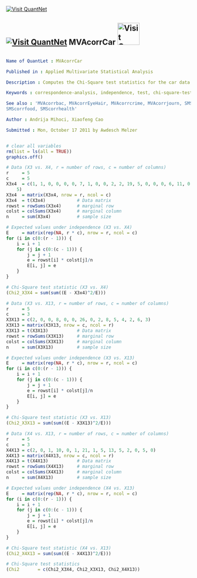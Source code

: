 
[<img src="https://github.com/QuantLet/Styleguide-and-Validation-procedure/blob/master/pictures/banner.png" alt="Visit QuantNet">](http://quantlet.de/index.php?p=info)

## [<img src="https://github.com/QuantLet/Styleguide-and-Validation-procedure/blob/master/pictures/qloqo.png" alt="Visit QuantNet">](http://quantlet.de/) **MVAcorrCar** [<img src="https://github.com/QuantLet/Styleguide-and-Validation-procedure/blob/master/pictures/QN2.png" width="60" alt="Visit QuantNet 2.0">](http://quantlet.de/d3/ia)

```yaml

Name of QuantLet : MVAcorrCar

Published in : Applied Multivariate Statistical Analysis

Description : Computes the Chi-Square test statistics for the car data.

Keywords : correspondence-analysis, independence, test, chi-square-test, chi-square, financial

See also : 'MVAcorrbac, MVAcorrEyeHair, MVAcorrcrime, MVAcorrjourn, SMScorrcrime, SMScorrcarm,
SMScorrfood, SMScorrhealth'

Author : Andrija Mihoci, Xiaofeng Cao

Submitted : Mon, October 17 2011 by Awdesch Melzer

```


```r

# clear all variables
rm(list = ls(all = TRUE))
graphics.off()

# Data (X3 vs. X4, r = number of rows, c = number of columns)
r     = 5
c     = 5
X3x4  = c(1, 1, 0, 0, 0, 0, 7, 1, 0, 0, 2, 2, 19, 5, 0, 0, 0, 6, 11, 0, 0, 1, 1, 4, 
    5)
X3x4  = matrix(X3x4, nrow = r, ncol = c)
X3x4  = t(X3x4)            # Data matrix
rowst = rowSums(X3x4)      # marginal row
colst = colSums(X3x4)      # marginal column
n     = sum(X3x4)          # sample size

# Expected values under independence (X3 vs. X4)
E     = matrix(rep(NA, r * c), nrow = r, ncol = c)
for (i in c(0:(r - 1))) {
    i = i + 1
    for (j in c(0:(c - 1))) {
        j = j + 1
        e = rowst[i] * colst[j]/n
        E[i, j] = e
    }
}

# Chi-Square test statistic (X3 vs. X4)
(Chi2_X3X4 = sum(sum((E - X3x4)^2/E)))

# Data (X3 vs. X13, r = number of rows, c = number of columns)
r     = 5
c     = 3
X3X13 = c(2, 0, 0, 8, 0, 0, 26, 0, 2, 8, 5, 4, 2, 6, 3)
X3X13 = matrix(X3X13, nrow = c, ncol = r)
X3X13 = t(X3X13)           # Data matrix
rowst = rowSums(X3X13)     # marginal row
colst = colSums(X3X13)     # marginal column
n     = sum(X3X13)         # sample size

# Expected values under independence (X3 vs. X13)
E     = matrix(rep(NA, r * c), nrow = r, ncol = c)
for (i in c(0:(r - 1))) {
    i = i + 1
    for (j in c(0:(c - 1))) {
        j = j + 1
        e = rowst[i] * colst[j]/n
        E[i, j] = e
    }
}

# Chi-Square test statistic (X3 vs. X13)
(Chi2_X3X13 = sum(sum((E - X3X13)^2/E)))

# Data (X4 vs. X13, r = number of rows, c = number of columns)
r     = 5
c     = 3
X4X13 = c(2, 0, 1, 10, 0, 1, 21, 1, 5, 13, 5, 2, 0, 5, 0)
X4X13 = matrix(X4X13, nrow = c, ncol = r)
X4X13 = t(X4X13)           # Data matrix
rowst = rowSums(X4X13)     # marginal row
colst = colSums(X4X13)     # marginal column
n     = sum(X4X13)         # sample size

# Expected values under independence (X4 vs. X13)
E     = matrix(rep(NA, r * c), nrow = r, ncol = c)
for (i in c(0:(r - 1))) {
    i = i + 1
    for (j in c(0:(c - 1))) {
        j = j + 1
        e = rowst[i] * colst[j]/n
        E[i, j] = e
    }
}

# Chi-Square test statistic (X4 vs. X13)
(Chi2_X4X13 = sum(sum((E - X4X13)^2/E)))

# Chi-Square test statistics
(Chi2       = c(Chi2_X3X4, Chi2_X3X13, Chi2_X4X13))

```
